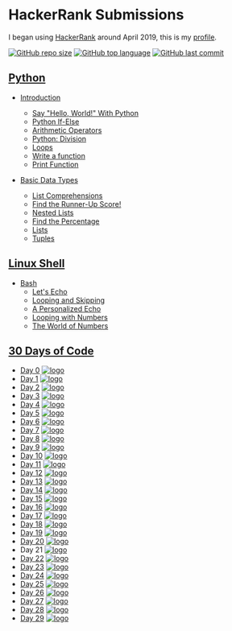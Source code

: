# HackerRank Submissions

I began using [HackerRank](https://www.hackerrank.com/) around April 2019, this is
my [profile](https://www.hackerrank.com/deejaynof).

[![GitHub repo size](https://img.shields.io/github/repo-size/ibLeDy/hackerrank-submissions)](https://github.com/ibLeDy/hackerrank-submissions)
[![GitHub top language](https://img.shields.io/github/languages/top/ibLeDy/hackerrank-submissions)](https://github.com/ibLeDy/hackerrank-submissions/search?l=python)
[![GitHub last commit](https://img.shields.io/github/last-commit/ibLeDy/hackerrank-submissions)](https://github.com/ibLeDy/hackerrank-submissions/commits/master)

## [Python](https://www.hackerrank.com/domains/python)

- [Introduction](https://www.hackerrank.com/domains/python?filters%5Bsubdomains%5D%5B%5D=py-introduction)
  - [Say "Hello, World!" With Python](./python/introduction/hello_world.py)
  - [Python If-Else](./python/introduction/python_if_else.py)
  - [Arithmetic Operators](./python/introduction/arithmetic_operators.py)
  - [Python: Division](./python/introduction/python_division.py)
  - [Loops](./python/introduction/loops.py)
  - [Write a function](./python/introduction/write_a_function.py)
  - [Print Function](./python/introduction/print_function.py)

- [Basic Data Types](https://www.hackerrank.com/domains/python?filters%5Bsubdomains%5D%5B%5D=py-basic-data-types)
  - [List Comprehensions](./python/basic-data-types/list_comprehensions.py)
  - [Find the Runner-Up Score!](./python/basic-data-types/find_the_runner_up_score.py)
  - [Nested Lists](./python/basic-data-types/nested_lists.py)
  - [Find the Percentage](./python/basic-data-types/find_the_percentage.py)
  - [Lists](./python/basic-data-types/lists.py)
  - [Tuples](./python/basic-data-types/tuples.py)

## [Linux Shell](https://www.hackerrank.com/domains/shell)

- [Bash](https://www.hackerrank.com/domains/shell?filters%5Bsubdomains%5D%5B%5D=bash)
  - [Let's Echo](./linux-shell/bash/lets_echo)
  - [Looping and Skipping](./linux-shell/bash/looping_and_skipping)
  - [A Personalized Echo](./linux-shell/bash/a_personalized_echo)
  - [Looping with Numbers](./linux-shell/bash/looping_with_numbers)
  - [The World of Numbers](./linux-shell/bash/the_world_of_numbers)

## [30 Days of Code](https://www.hackerrank.com/domains/tutorials/30-days-of-code)

- [Day 0](./30-days-of-code/day00.py) [![logo]](https://www.hackerrank.com/challenges/30-hello-world/problem)
- [Day 1](./30-days-of-code/day01.py) [![logo]](https://www.hackerrank.com/challenges/30-data-types/problem)
- [Day 2](./30-days-of-code/day02.py) [![logo]](https://www.hackerrank.com/challenges/30-operators/problem)
- [Day 3](./30-days-of-code/day03.py) [![logo]](https://www.hackerrank.com/challenges/30-conditional-statements/problem)
- [Day 4](./30-days-of-code/day04.py) [![logo]](https://www.hackerrank.com/challenges/30-class-vs-instance/problem)
- [Day 5](./30-days-of-code/day05.py) [![logo]](https://www.hackerrank.com/challenges/30-loops/problem)
- [Day 6](./30-days-of-code/day06.py) [![logo]](https://www.hackerrank.com/challenges/30-review-loop/problem)
- [Day 7](./30-days-of-code/day07.py) [![logo]](https://www.hackerrank.com/challenges/30-arrays/problem)
- [Day 8](./30-days-of-code/day08.py) [![logo]](https://www.hackerrank.com/challenges/30-dictionaries-and-maps/problem)
- [Day 9](./30-days-of-code/day09.py) [![logo]](https://www.hackerrank.com/challenges/30-recursion/problem)
- [Day 10](./30-days-of-code/day10.py) [![logo]](https://www.hackerrank.com/challenges/30-binary-numbers/problem)
- [Day 11](./30-days-of-code/day11.py) [![logo]](https://www.hackerrank.com/challenges/30-2d-arrays/problem)
- [Day 12](./30-days-of-code/day12.py) [![logo]](https://www.hackerrank.com/challenges/30-inheritance/problem)
- [Day 13](./30-days-of-code/day13.py) [![logo]](https://www.hackerrank.com/challenges/30-abstract-classes/problem)
- [Day 14](./30-days-of-code/day14.py) [![logo]](https://www.hackerrank.com/challenges/30-scope/problem)
- [Day 15](./30-days-of-code/day15.py) [![logo]](https://www.hackerrank.com/challenges/30-linked-list/problem)
- [Day 16](./30-days-of-code/day16.py) [![logo]](https://www.hackerrank.com/challenges/30-exceptions-string-to-integer/problem)
- [Day 17](./30-days-of-code/day17.py) [![logo]](https://www.hackerrank.com/challenges/30-more-exceptions/problem)
- [Day 18](./30-days-of-code/day18.py) [![logo]](https://www.hackerrank.com/challenges/30-queues-stacks/problem)
- [Day 19](./30-days-of-code/day19.py) [![logo]](https://www.hackerrank.com/challenges/30-interfaces/problem)
- [Day 20](./30-days-of-code/day20.py) [![logo]](https://www.hackerrank.com/challenges/30-sorting/problem)
- Day 21 [![logo]](https://www.hackerrank.com/challenges/30-generics/problem)
- [Day 22](./30-days-of-code/day22.py) [![logo]](https://www.hackerrank.com/challenges/30-binary-search-trees/problem)
- [Day 23](./30-days-of-code/day23.py) [![logo]](https://www.hackerrank.com/challenges/30-binary-trees/problem)
- [Day 24](./30-days-of-code/day24.py) [![logo]](https://www.hackerrank.com/challenges/30-linked-list-deletion/problem)
- [Day 25](./30-days-of-code/day25.py) [![logo]](https://www.hackerrank.com/challenges/30-running-time-and-complexity/problem)
- [Day 26](./30-days-of-code/day26.py) [![logo]](https://www.hackerrank.com/challenges/30-nested-logic/problem)
- [Day 27](./30-days-of-code/day27.py) [![logo]](https://www.hackerrank.com/challenges/30-testing/problem)
- [Day 28](./30-days-of-code/day28.py) [![logo]](https://www.hackerrank.com/challenges/30-regex-patterns/problem)
- [Day 29](./30-days-of-code/day29.py) [![logo]](https://www.hackerrank.com/challenges/30-bitwise-and/problem)

[logo]: https://s3.us-east-2.amazonaws.com/upload-icon/uploads/icons/png/12828268421557901896-16.png "Docs Logo"
